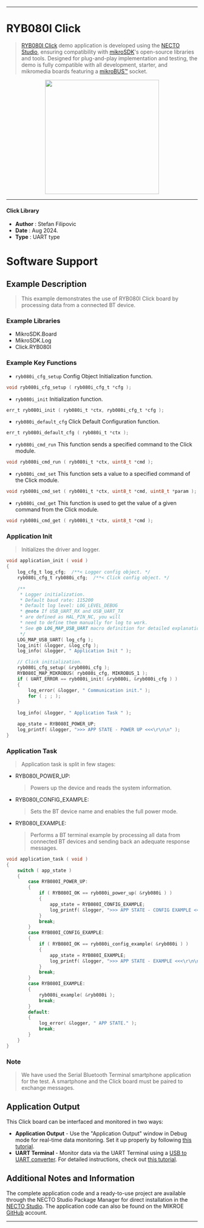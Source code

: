 
---
# RYB080I Click

> [RYB080I Click](https://www.mikroe.com/?pid_product=MIKROE-6352) demo application is developed using
the [NECTO Studio](https://www.mikroe.com/necto), ensuring compatibility with [mikroSDK](https://www.mikroe.com/mikrosdk)'s
open-source libraries and tools. Designed for plug-and-play implementation and testing, the demo is fully compatible with
all development, starter, and mikromedia boards featuring a [mikroBUS&trade;](https://www.mikroe.com/mikrobus) socket.

<p align="center">
  <img src="https://www.mikroe.com/?pid_product=MIKROE-6352&image=1" height=300px>
</p>

---

#### Click Library

- **Author**        : Stefan Filipovic
- **Date**          : Aug 2024.
- **Type**          : UART type

# Software Support

## Example Description

> This example demonstrates the use of RYB080I Click board by processing data from a connected BT device.

### Example Libraries

- MikroSDK.Board
- MikroSDK.Log
- Click.RYB080I

### Example Key Functions

- `ryb080i_cfg_setup` Config Object Initialization function.
```c
void ryb080i_cfg_setup ( ryb080i_cfg_t *cfg );
```

- `ryb080i_init` Initialization function.
```c
err_t ryb080i_init ( ryb080i_t *ctx, ryb080i_cfg_t *cfg );
```

- `ryb080i_default_cfg` Click Default Configuration function.
```c
err_t ryb080i_default_cfg ( ryb080i_t *ctx );
```

- `ryb080i_cmd_run` This function sends a specified command to the Click module.
```c
void ryb080i_cmd_run ( ryb080i_t *ctx, uint8_t *cmd );
```

- `ryb080i_cmd_set` This function sets a value to a specified command of the Click module.
```c
void ryb080i_cmd_set ( ryb080i_t *ctx, uint8_t *cmd, uint8_t *param );
```

- `ryb080i_cmd_get` This function is used to get the value of a given command from the Click module.
```c
void ryb080i_cmd_get ( ryb080i_t *ctx, uint8_t *cmd );
```

### Application Init

> Initializes the driver and logger.

```c
void application_init ( void )
{
    log_cfg_t log_cfg;  /**< Logger config object. */
    ryb080i_cfg_t ryb080i_cfg;  /**< Click config object. */

    /** 
     * Logger initialization.
     * Default baud rate: 115200
     * Default log level: LOG_LEVEL_DEBUG
     * @note If USB_UART_RX and USB_UART_TX 
     * are defined as HAL_PIN_NC, you will 
     * need to define them manually for log to work. 
     * See @b LOG_MAP_USB_UART macro definition for detailed explanation.
     */
    LOG_MAP_USB_UART( log_cfg );
    log_init( &logger, &log_cfg );
    log_info( &logger, " Application Init " );

    // Click initialization.
    ryb080i_cfg_setup( &ryb080i_cfg );
    RYB080I_MAP_MIKROBUS( ryb080i_cfg, MIKROBUS_1 );
    if ( UART_ERROR == ryb080i_init( &ryb080i, &ryb080i_cfg ) ) 
    {
        log_error( &logger, " Communication init." );
        for ( ; ; );
    }
    
    log_info( &logger, " Application Task " );

    app_state = RYB080I_POWER_UP;
    log_printf( &logger, ">>> APP STATE - POWER UP <<<\r\n\n" );
}
```

### Application Task

> Application task is split in few stages:
 - RYB080I_POWER_UP: 
   > Powers up the device and reads the system information.
 - RYB080I_CONFIG_EXAMPLE: 
   > Sets the BT device name and enables the full power mode.
 - RYB080I_EXAMPLE:
   > Performs a BT terminal example by processing all data from connected BT devices and sending back an adequate response messages.

```c
void application_task ( void )
{
    switch ( app_state )
    {
        case RYB080I_POWER_UP:
        {
            if ( RYB080I_OK == ryb080i_power_up( &ryb080i ) )
            {
                app_state = RYB080I_CONFIG_EXAMPLE;
                log_printf( &logger, ">>> APP STATE - CONFIG EXAMPLE <<<\r\n\n" );
            }
            break;
        }
        case RYB080I_CONFIG_EXAMPLE:
        {
            if ( RYB080I_OK == ryb080i_config_example( &ryb080i ) )
            {
                app_state = RYB080I_EXAMPLE;
                log_printf( &logger, ">>> APP STATE - EXAMPLE <<<\r\n\n" );
            }
            break;
        }
        case RYB080I_EXAMPLE:
        {
            ryb080i_example( &ryb080i );
            break;
        }
        default:
        {
            log_error( &logger, " APP STATE." );
            break;
        }
    }
}
```

### Note

> We have used the Serial Bluetooth Terminal smartphone application for the test. A smartphone and the Click board must be paired to exchange messages.

## Application Output

This Click board can be interfaced and monitored in two ways:
- **Application Output** - Use the "Application Output" window in Debug mode for real-time data monitoring.
Set it up properly by following [this tutorial](https://www.youtube.com/watch?v=ta5yyk1Woy4).
- **UART Terminal** - Monitor data via the UART Terminal using
a [USB to UART converter](https://www.mikroe.com/click/interface/usb?interface*=uart,uart). For detailed instructions,
check out [this tutorial](https://help.mikroe.com/necto/v2/Getting%20Started/Tools/UARTTerminalTool).

## Additional Notes and Information

The complete application code and a ready-to-use project are available through the NECTO Studio Package Manager for 
direct installation in the [NECTO Studio](https://www.mikroe.com/necto). The application code can also be found on
the MIKROE [GitHub](https://github.com/MikroElektronika/mikrosdk_click_v2) account.

---
